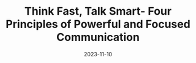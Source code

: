 ---
title: Think Fast, Talk Smart- Four Principles of Powerful and Focused Communication
date: '2023-11-10'
description: 
type: podcasts
draft: false
---